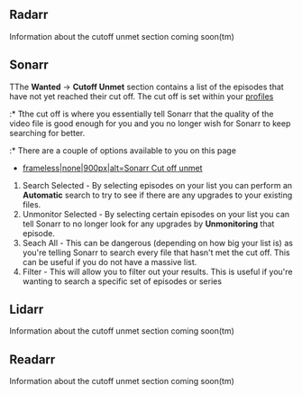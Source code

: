 ## Radarr

<section begin=radarr_wanted_cutoff_unmet />

Information about the cutoff unmet section coming soon(tm)

<section end=radarr_wanted_cutoff_unmet />

## Sonarr

<section begin=sonarr_wanted_cutoff_unmet />

TThe **Wanted** -\> **Cutoff Unmet** section contains a list of the
episodes that have not yet reached their cut off. The cut off is set
within your [profiles](Sonarr_Settings#Profiles "wikilink")

:\* Tthe cut off is where you essentially tell Sonarr that the quality
of the video file is good enough for you and you no longer wish for
Sonarr to keep searching for better.

:\* There are a couple of options available to you on this page

  -   
    [frameless|none|900px|alt=Sonarr Cut off
    unmet](file:wanted-cut-off-unmet.png "wikilink")

<!-- end list -->

1.  Search Selected - By selecting episodes on your list you can perform
    an **Automatic** search to try to see if there are any upgrades to
    your existing files.
2.  Unmonitor Selected - By selecting certain episodes on your list you
    can tell Sonarr to no longer look for any upgrades by
    **Unmonitoring** that episode.
3.  Seach All - This can be dangerous (depending on how big your list
    is) as you're telling Sonarr to search every file that hasn't met
    the cut off. This can be useful if you do not have a massive list.
4.  Filter - This will allow you to filter out your results. This is
    useful if you're wanting to search a specific set of episodes or
    series

<section end=sonarr_wanted_cutoff_unmet />

## Lidarr

<section begin=lidarr_wanted_cutoff_unmet />

Information about the cutoff unmet section coming soon(tm)

<section end=lidarr_wanted_cutoff_unmet />

## Readarr

<section begin=readarr_wanted_cutoff_unmet />

Information about the cutoff unmet section coming soon(tm)

<section end=readarr_wanted_cutoff_unmet />
